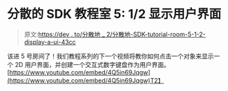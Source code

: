 # 分散的 SDK 教程室 5: 1/2 显示用户界面

> 原文:[https://dev . to/分散地 _ 2/分散地-SDK-tutorial-room-5-1-2-display-a-ui-43cc](https://dev.to/decentraland_2/decentraland-sdk-tutorial-room-5-1-2-display-a-ui-43cc)

该进 5 号房间了！我们教程系列的下一个视频将教你如何点击一个对象来显示一个 2D 用户界面，并创建一个交互式数字键盘作为用户界面。
[https://www.youtube.com/embed/4Q5in69Jqgw](https://www.youtube.com/embed/4Q5in69Jqgw)T2】